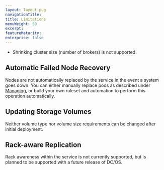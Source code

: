 ```yaml
---
layout: layout.pug
navigationTitle: 
title: Limitations
menuWeight: 50
excerpt:
featureMaturity:
enterprise: false
---
```


<!-- This source repo for this topic is https://github.com/mesosphere/confluent -->


- Shrinking cluster size (number of brokers) is not supported.


## Automatic Failed Node Recovery

Nodes are not automatically replaced by the service in the event a system goes down. You can either manually replace pods as described under [Managing](#managing), or build your own ruleset and automation to perform this operation automatically.

## Updating Storage Volumes

Neither volume type nor volume size requirements can be changed after initial deployment.

## Rack-aware Replication

Rack awareness within the service is not currently supported, but is planned to be supported with a future release of DC/OS.
